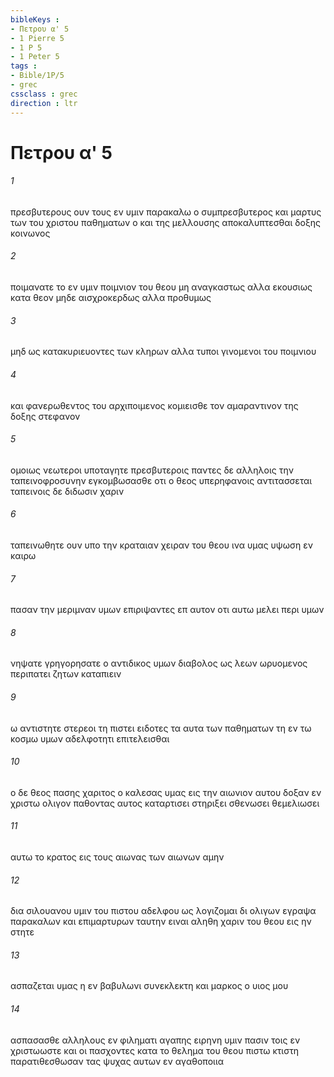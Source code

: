 ```yaml
---
bibleKeys : 
- Πετρου α' 5
- 1 Pierre 5
- 1 P 5
- 1 Peter 5
tags : 
- Bible/1P/5
- grec
cssclass : grec
direction : ltr
---
```


# Πετρου α' 5

###### 1
πρεσβυτερους ουν τους εν υμιν παρακαλω ο συμπρεσβυτερος και μαρτυς των του χριστου παθηματων ο και της μελλουσης αποκαλυπτεσθαι δοξης κοινωνος
###### 2
ποιμανατε το εν υμιν ποιμνιον του θεου μη αναγκαστως αλλα εκουσιως κατα θεον μηδε αισχροκερδως αλλα προθυμως
###### 3
μηδ ως κατακυριευοντες των κληρων αλλα τυποι γινομενοι του ποιμνιου
###### 4
και φανερωθεντος του αρχιποιμενος κομιεισθε τον αμαραντινον της δοξης στεφανον
###### 5
ομοιως νεωτεροι υποταγητε πρεσβυτεροις παντες δε αλληλοις την ταπεινοφροσυνην εγκομβωσασθε οτι ο θεος υπερηφανοις αντιτασσεται ταπεινοις δε διδωσιν χαριν
###### 6
ταπεινωθητε ουν υπο την κραταιαν χειραν του θεου ινα υμας υψωση εν καιρω
###### 7
πασαν την μεριμναν υμων επιριψαντες επ αυτον οτι αυτω μελει περι υμων
###### 8
νηψατε γρηγορησατε ο αντιδικος υμων διαβολος ως λεων ωρυομενος περιπατει ζητων καταπιειν
###### 9
ω αντιστητε στερεοι τη πιστει ειδοτες τα αυτα των παθηματων τη εν τω κοσμω υμων αδελφοτητι επιτελεισθαι
###### 10
ο δε θεος πασης χαριτος ο καλεσας υμας εις την αιωνιον αυτου δοξαν εν χριστω ολιγον παθοντας αυτος καταρτισει στηριξει σθενωσει θεμελιωσει
###### 11
αυτω το κρατος εις τους αιωνας των αιωνων αμην
###### 12
δια σιλουανου υμιν του πιστου αδελφου ως λογιζομαι δι ολιγων εγραψα παρακαλων και επιμαρτυρων ταυτην ειναι αληθη χαριν του θεου εις ην στητε
###### 13
ασπαζεται υμας η εν βαβυλωνι συνεκλεκτη και μαρκος ο υιος μου
###### 14
ασπασασθε αλληλους εν φιληματι αγαπης ειρηνη υμιν πασιν τοις εν χριστωωστε και οι πασχοντες κατα το θελημα του θεου πιστω κτιστη παρατιθεσθωσαν τας ψυχας αυτων εν αγαθοποιια
